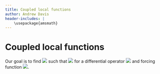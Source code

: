 ```yaml
---
title: Coupled local functions
author: Andrew Davis
header-includes: |
    \usepackage{amsmath}
---
```


# Coupled local functions

Our goal is to find <img src="https://render.githubusercontent.com/render/math?math=u"> such that <img src="https://render.githubusercontent.com/render /math?math=\mathcal{L}(u)=f"> for a differential operator <img src="https://render.githubusercontent.com/render/math?math=\mathcal{L}"> and forcing function <img src="https://render.githubusercontent.com/render/math?math=f">.

[//]: # (This may not currentlly be functional, but to install using <tt>pip3</tt> run the command <tt>./install.sh --tpl_dir ~/Software/install/clf-pip/clf_external</tt>.)
[//]: # (cmake .. -DCLF_BOOST_DIR= -DCLF_EIGEN3_DIR= -DCLF_GTEST_DIR= -DCLF_MUQ_DIR= -DCLF_NLOPT_DIR=)
